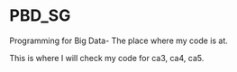 # PBD_SG
Programming for Big Data- The place where my code is at.

This is where I will check my code for ca3, ca4, ca5.
